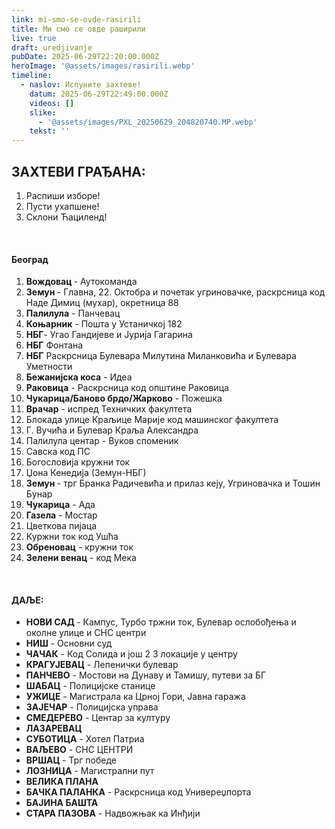 ```yaml
---
link: mi-smo-se-ovde-rasirili
title: Ми смо се овде раширили
live: true
draft: uredjivanje
pubDate: 2025-06-29T22:20:00.000Z
heroImage: '@assets/images/rasirili.webp'
timeline:
  - naslov: Испуните захтеве!
    datum: 2025-06-29T22:49:00.000Z
    videos: []
    slike:
      - '@assets/images/PXL_20250629_204820740.MP.webp'
    tekst: ''
---
```

## ЗАХТЕВИ ГРАЂАНА:

1. Распиши изборе!
2. Пусти ухапшене!
3. Склони Ћациленд!

‎ 

#### Београд

1. **Вождовац&#32;**- Аутокоманда
2. **Земун&#32;**- Главна, 22. Октобра и почетак угриновачке, раскрсница код Наде Димиц (мухар), окретница 88
3. **Палилула** - Панчевац
4. **Коњарник** - Пошта у Устаничкој 182
5. **НБГ**- Угао Гандијеве и Јурија Гагарина
6. **НБГ** Фонтана
7. **НБГ** Раскрсница Булевара Милутина Миланковића и Булевара Уметности
8. **Бежанијска коса** - Идеа
9. **Раковица** - Раскрсница код општине Раковица
10. **Чукарица/Баново брдо/Жарково** - Пожешка
11. **Врачар** - испред Техничких факултета
12. Блокада улице Краљице Марије код машинског факултета
13. Г. Вучића и Булевар Краља Александра
14. Палилула центар - Вуков споменик
15. Савска код ПС
16. Богословија кружни ток
17. Џона Кенедија (Земун-НБГ)
18. **Земун&#32;**- трг Бранка Радичевића и прилаз кеју, Угриновачка и Тошин Бунар
19. **Чукарица** - Ада 
20. **Газела** - Мостар
21. Цветкова пијаца
22. Куржни ток код Ушћа
23. **Обреновац** - кружни ток
24. **Зелени венац** - код Мека

‎ 

#### ДАЉЕ:

- **НОВИ САД&#32;**- Кампус, Турбо тржни ток, Булевар ослобођења и околне улице и СНС центри
- **НИШ** - Основни суд 
- **ЧАЧАК** - Код Солида и још 2 3 локације у центру
- **КРАГУЈЕВАЦ** - Лепенички булевар
- **ПАНЧЕВО** - Мостови на Дунаву и Тамишу, путеви за БГ
- **ШАБАЦ** - Полицијске станице
- **УЖИЦЕ** - Магистрала ка Црној Гори, Јавна гаража
- **ЗАЈЕЧАР** - Полицијска управа
- **СМЕДЕРЕВО** - Центар за културу
- **ЛАЗАРЕВАЦ**
- **СУБОТИЦА** - Хотел Патриа
- **ВАЉЕВО** - СНС ЦЕНТРИ
- **ВРШАЦ** - Трг победе
- **ЛОЗНИЦА** - Магистрални пут
- **ВЕЛИКА ПЛАНА**
- **БАЧКА ПАЛАНКА** - Раскрсница код Универеџпорта
- **БАЈИНА БАШТА**
- **СТАРА ПАЗОВА** - Надвожњак ка Инђији
